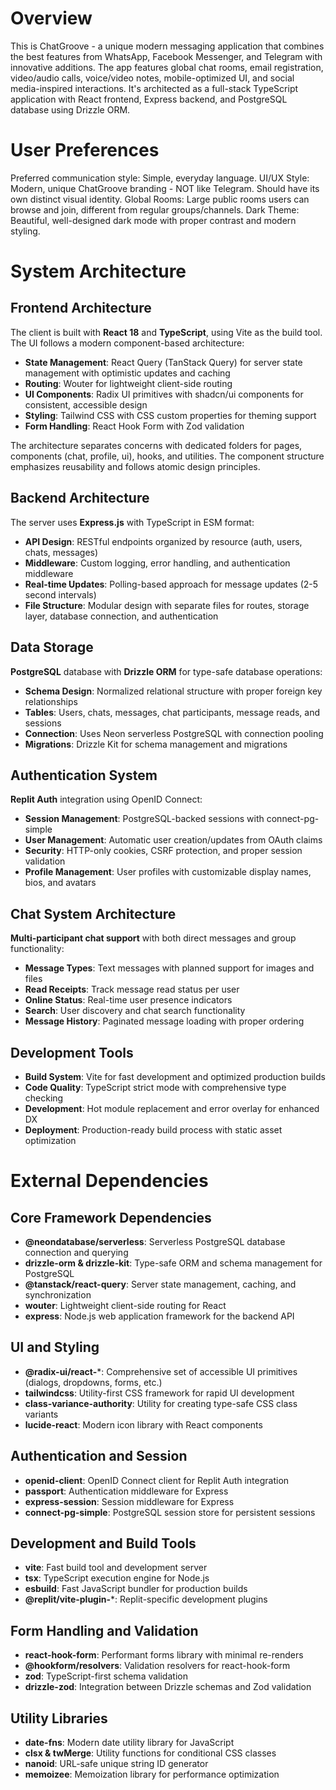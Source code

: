# Overview

This is ChatGroove - a unique modern messaging application that combines the best features from WhatsApp, Facebook Messenger, and Telegram with innovative additions. The app features global chat rooms, email registration, video/audio calls, voice/video notes, mobile-optimized UI, and social media-inspired interactions. It's architected as a full-stack TypeScript application with React frontend, Express backend, and PostgreSQL database using Drizzle ORM.

# User Preferences

Preferred communication style: Simple, everyday language.
UI/UX Style: Modern, unique ChatGroove branding - NOT like Telegram. Should have its own distinct visual identity.
Global Rooms: Large public rooms users can browse and join, different from regular groups/channels.
Dark Theme: Beautiful, well-designed dark mode with proper contrast and modern styling.

# System Architecture

## Frontend Architecture
The client is built with **React 18** and **TypeScript**, using Vite as the build tool. The UI follows a modern component-based architecture:
- **State Management**: React Query (TanStack Query) for server state management with optimistic updates and caching
- **Routing**: Wouter for lightweight client-side routing
- **UI Components**: Radix UI primitives with shadcn/ui components for consistent, accessible design
- **Styling**: Tailwind CSS with CSS custom properties for theming support
- **Form Handling**: React Hook Form with Zod validation

The architecture separates concerns with dedicated folders for pages, components (chat, profile, ui), hooks, and utilities. The component structure emphasizes reusability and follows atomic design principles.

## Backend Architecture
The server uses **Express.js** with TypeScript in ESM format:
- **API Design**: RESTful endpoints organized by resource (auth, users, chats, messages)
- **Middleware**: Custom logging, error handling, and authentication middleware
- **Real-time Updates**: Polling-based approach for message updates (2-5 second intervals)
- **File Structure**: Modular design with separate files for routes, storage layer, database connection, and authentication

## Data Storage
**PostgreSQL** database with **Drizzle ORM** for type-safe database operations:
- **Schema Design**: Normalized relational structure with proper foreign key relationships
- **Tables**: Users, chats, messages, chat participants, message reads, and sessions
- **Connection**: Uses Neon serverless PostgreSQL with connection pooling
- **Migrations**: Drizzle Kit for schema management and migrations

## Authentication System
**Replit Auth** integration using OpenID Connect:
- **Session Management**: PostgreSQL-backed sessions with connect-pg-simple
- **User Management**: Automatic user creation/updates from OAuth claims
- **Security**: HTTP-only cookies, CSRF protection, and proper session validation
- **Profile Management**: User profiles with customizable display names, bios, and avatars

## Chat System Architecture
**Multi-participant chat support** with both direct messages and group functionality:
- **Message Types**: Text messages with planned support for images and files
- **Read Receipts**: Track message read status per user
- **Online Status**: Real-time user presence indicators
- **Search**: User discovery and chat search functionality
- **Message History**: Paginated message loading with proper ordering

## Development Tools
- **Build System**: Vite for fast development and optimized production builds
- **Code Quality**: TypeScript strict mode with comprehensive type checking
- **Development**: Hot module replacement and error overlay for enhanced DX
- **Deployment**: Production-ready build process with static asset optimization

# External Dependencies

## Core Framework Dependencies
- **@neondatabase/serverless**: Serverless PostgreSQL database connection and querying
- **drizzle-orm & drizzle-kit**: Type-safe ORM and schema management for PostgreSQL
- **@tanstack/react-query**: Server state management, caching, and synchronization
- **wouter**: Lightweight client-side routing for React
- **express**: Node.js web application framework for the backend API

## UI and Styling
- **@radix-ui/react-***: Comprehensive set of accessible UI primitives (dialogs, dropdowns, forms, etc.)
- **tailwindcss**: Utility-first CSS framework for rapid UI development
- **class-variance-authority**: Utility for creating type-safe CSS class variants
- **lucide-react**: Modern icon library with React components

## Authentication and Session
- **openid-client**: OpenID Connect client for Replit Auth integration
- **passport**: Authentication middleware for Express
- **express-session**: Session middleware for Express
- **connect-pg-simple**: PostgreSQL session store for persistent sessions

## Development and Build Tools
- **vite**: Fast build tool and development server
- **tsx**: TypeScript execution engine for Node.js
- **esbuild**: Fast JavaScript bundler for production builds
- **@replit/vite-plugin-***: Replit-specific development plugins

## Form Handling and Validation
- **react-hook-form**: Performant forms library with minimal re-renders
- **@hookform/resolvers**: Validation resolvers for react-hook-form
- **zod**: TypeScript-first schema validation
- **drizzle-zod**: Integration between Drizzle schemas and Zod validation

## Utility Libraries
- **date-fns**: Modern date utility library for JavaScript
- **clsx & twMerge**: Utility functions for conditional CSS classes
- **nanoid**: URL-safe unique string ID generator
- **memoizee**: Memoization library for performance optimization